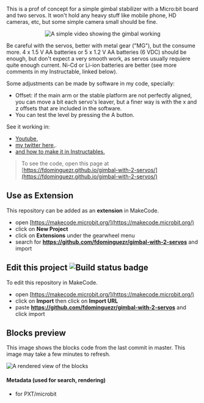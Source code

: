 This is a prof of concept for a simple gimbal stabilizer with a Micro:bit board and two servos.
It won't hold any heavy stuff like mobile phone, HD cameras, etc, but some simple camera small should be fine.

<p align="center">
<img src="https://github.com/fdominguezr/gimbal-with-2-servos/blob/master/Franciscodr_Gimbal_MicroBit_test1.gif" alt="A simple video showing the gimbal working" >
</p>

Be careful with the servos, better with metal gear ("MG"), but the consume more.
4 x 1.5 V AA batteries or 5 x 1.2 V AA batteries (6 VDC) should be enough, but don't expect a very smooth work, as servos usually requiere quite enough current. Ni-Cd or Li-ion batteries are better (see more comments in my Instructable, linked below).

Some adjustments can be made by software in my code, specially:
* Offset: if the main arm or the stable platform are not perfectly aligned, you can move a bit each servo's leaver, but a finer way is with the x and z offsets that are included in the software.
* You can test the level by pressing the A button.

See it working in:
* [Youtube,](https://youtu.be/VuGXV820Kuo)
* [my twitter here,](https://twitter.com/Franciscodr/status/1279913283710070785).
* [and how to make it in Instructables.](https://www.instructables.com/id/Simple-Gimbal-With-Microbit-and-2-Servos)

> To see the code, open this page at [https://fdominguezr.github.io/gimbal-with-2-servos/](https://fdominguezr.github.io/gimbal-with-2-servos/)

## Use as Extension

This repository can be added as an **extension** in MakeCode.

* open [https://makecode.microbit.org/](https://makecode.microbit.org/)
* click on **New Project**
* click on **Extensions** under the gearwheel menu
* search for **https://github.com/fdominguezr/gimbal-with-2-servos** and import

## Edit this project ![Build status badge](https://github.com/fdominguezr/gimbal-with-2-servos/workflows/MakeCode/badge.svg)

To edit this repository in MakeCode.

* open [https://makecode.microbit.org/](https://makecode.microbit.org/)
* click on **Import** then click on **Import URL**
* paste **https://github.com/fdominguezr/gimbal-with-2-servos** and click import

## Blocks preview

This image shows the blocks code from the last commit in master.
This image may take a few minutes to refresh.

![A rendered view of the blocks](https://github.com/fdominguezr/gimbal-with-2-servos/raw/master/.github/makecode/blocks.png)

#### Metadata (used for search, rendering)

* for PXT/microbit
<script src="https://makecode.com/gh-pages-embed.js"></script><script>makeCodeRender("{{ site.makecode.home_url }}", "{{ site.github.owner_name }}/{{ site.github.repository_name }}");</script>
